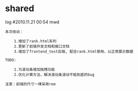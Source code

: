 # shared
log #2010.11.21 00:54 mwd

    本次改动：
    
        1.增加了rank.html系列
        2.更新了前端开发文档和接口文档
        3.增加了frontend_test后端, 配合rank.html使用，以正常展示数据
        
    TODO:
    
        1.为滚动条增加拖拽功能
        2.优化计算方法，解决滚动条滚动不能到底的bug
        
    注意：前端的尺寸一律采用rem
    
